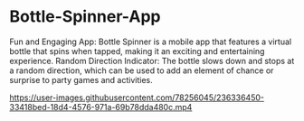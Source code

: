 # Bottle-Spinner-App
Fun and Engaging App: Bottle Spinner is a mobile app that features a virtual bottle that spins when tapped, making it an exciting and entertaining experience.
Random Direction Indicator: The bottle slows down and stops at a random direction, which can be used to add an element of chance or surprise to party games and activities.

https://user-images.githubusercontent.com/78256045/236336450-33418bed-18d4-4576-971a-69b78dda480c.mp4

